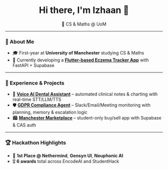 <h1 align="center">Hi there, I'm Izhaan 👋</h1>

<p align="center">
  🚀 CS & Maths @ UoM
</p>

---

### 🧠 About Me

- 🎓 First-year at **University of Manchester** studying CS & Maths
- 📱 Currently developing a [**Flutter-based Eczema Tracker App**](https://eczema.framer.website/) with FastAPI + Supabase

---

### 💼 Experience & Projects

- 🧠 [**Voice AI Dental Assistant**](https://github.com/Shawarmaa/dent-assist) – automated clinical notes & charting with real-time STT/LLM/TTS  
- 🛡️ [**GDPR Compliance Agent**](https://github.com/Trustlayer-Labs/T-Labs) – Slack/Email/Meeting monitoring with planning, memory & escalation logic   
- 🏙️ [**Manchester Marketplace**](https://github.com/izhaan-s/manchester_marketplace) – student-only buy/sell app with Supabase & CAS auth

---

### 🏆 Hackathon Highlights

- 🥇 **1st Place @ Nethermind**, **Gensyn UI**, **Neuphonic AI**
- 🎖️ **6 awards** total across EncodeAI and StudentHack




